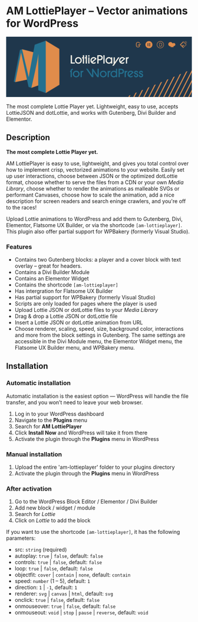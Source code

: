 # AM LottiePlayer – Vector animations for WordPress

![Awesome Vector Animations](/svn/assets/banner-1544x500.png)

The most complete Lottie Player yet. Lightweight, easy to use, accepts LottieJSON and dotLottie, and works with Gutenberg, Divi Builder and Elementor.

## Description

**The most complete Lottie Player yet.**

AM LottiePlayer is easy to use, lightweight, and gives you total control over how to implement crisp, vectorized animations to your website. Easily set up user interactions, choose between JSON or the optimized dotLottie format, choose whether to serve the files from a CDN or your own *Media Library*, choose whether to render the animations as malleable SVGs or performant Canvases, choose how to scale the animation, add a nice description for screen readers and search eninge crawlers, and you're off to the races!

Upload Lottie animations to WordPress and add them to Gutenberg, Divi, Elementor, Flatsome UX Builder, or via the shortcode `[am-lottieplayer]`. This plugin also offer partial support for WPBakery (formerly Visual Studio).

### Features

- Contains two Gutenberg blocks: a player and a cover block with text overlay – great for headers.
- Contains a Divi Builder Module
- Contains an Elementor Widget
- Contains the shortcode `[am-lottieplayer]`
- Has intergration for Flatsome UX Builder
- Has partial support for WPBakery (formerly Visual Studio)
- Scripts are only loaded for pages where the player is used
- Upload Lottie JSON or dotLottie files to your *Media Library*
- Drag & drop a Lottie JSON or dotLottie file
- Insert a Lottie JSON or dotLottie animation from URL
- Choose renderer, scaling, speed, size, background color, interactions and more from the block settings in Gutenberg. The same settings are accessible in the Divi Module menu, the Elementor Widget menu, the Flatsome UX Builder menu, and WPBakery menu.

## Installation

### Automatic installation

Automatic installation is the easiest option — WordPress will handle the file transfer, and you won’t need to leave your web browser.

1. Log in to your WordPress dashboard
2. Navigate to the **Plugins** menu
3. Search for **AM LottiePlayer**
4. Click **Install Now** and WordPress will take it from there
5. Activate the plugin through the **Plugins** menu in WordPress

### Manual installation

1. Upload the entire 'am-lottieplayer' folder to your plugins directory
2. Activate the plugin through the **Plugins** menu in WordPress

### After activation

1. Go to the WordPress Block Editor / Elementor / Divi Builder
2. Add new block / widget / module
3. Search for *Lottie*
4. Click on *Lottie* to add the block

If you want to use the shortcode `[am-lottieplayer]`, it has the following parameters:

- src: `string` (required)
- autoplay: `true` | `false`, default: `false`
- controls: `true` | `false`, default: `false`
- loop: `true` | `false`, default: `false`
- objectfit: `cover` | `contain` | `none`, default: `contain`
- speed: `number` (1 – 5), default: `1`
- direction: `1` | `-1`, default: `1`
- renderer: `svg` | `canvas` | `html`, default: `svg`
- onclick: `true` | `false`, default: `false`
- onmouseover: `true` | `false`, default: `false`
- onmouseout: `void` | `stop` | `pause` | `reverse`, default: `void`